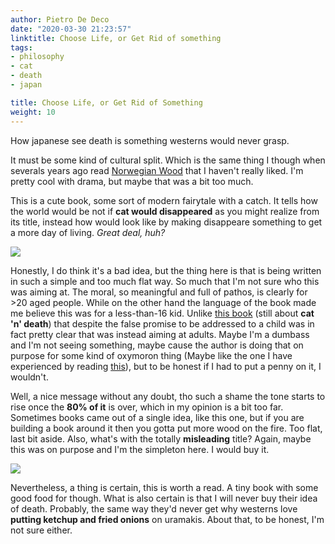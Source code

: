 ```yaml
---
author: Pietro De Deco
date: "2020-03-30 21:23:57"
linktitle: Choose Life, or Get Rid of something
tags:
- philosophy
- cat
- death
- japan

title: Choose Life, or Get Rid of Something
weight: 10
---
```

How japanese see death is something westerns would never grasp.
<!--more--> 

It must be some kind of cultural split. Which is the same thing I though when severals years ago read [Norwegian Wood](https://www.goodreads.com/book/show/11297.Norwegian_Wood?from_search=true&from_srp=true&qid=HxH5RIZWlZ&rank=1) that I haven't really liked. I'm pretty cool with drama, but maybe that was a bit too much.

This is a cute book, some sort of modern fairytale with a catch. It tells how the world would be not if **cat would disappeared** as you might realize from its title, instead how would look like by making disappeare something to get a more day of living. *Great deal, huh?*

![](/img/cat-dis.jpg)

Honestly, I do think it's a bad idea, but the thing here is that is being written in such a simple and too much flat way. So much that I'm not sure who this was aiming at. The moral, so meaningful and full of pathos, is clearly for >20 aged people. While on the other hand the language of the book made me believe this was for a less-than-16 kid. Unlike [this book](https://www.goodreads.com/review/show/3082303078?book_show_action=false&from_review_page=1) (still about **cat 'n' death**) that despite the false promise to be addressed to a child was in fact pretty clear that was instead aiming at adults. Maybe I'm a dumbass and I'm not seeing something, maybe cause the author is doing that on purpose for some kind of oxymoron thing (Maybe like the one I have experienced by reading [this](https://writingbadreviews.com/posts/fango-mar2020/)), but to be honest if I had to put a penny on it, I wouldn't.

Well, a nice message without any doubt, tho such a shame the tone starts to rise once the **80% of it** is over, which in my opinion is a bit too far. Sometimes books came out of a single idea, like this one, but if you are building a book around it then you gotta put more wood on the fire. Too flat, last bit aside.
Also, what's with the totally **misleading** title? Again, maybe this was on purpose and I'm the simpleton here. I would buy it.

![](/img/luckycat.jpg)

Nevertheless, a thing is certain, this is worth a read. A tiny book with some good food for though. What is also certain is that I will never buy their idea of death. Probably, the same way they'd never get why westerns love **putting ketchup and fried onions** on uramakis. About that, to be honest, I'm not sure either.